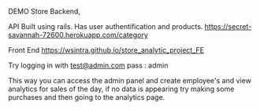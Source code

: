 DEMO Store Backend, 

API Built using rails. Has user authentification and products. 
https://secret-savannah-72600.herokuapp.com/category

Front End
https://wsintra.github.io/store_analytic_project_FE

Try logging in with test@admin.com
pass : admin

This way you can access the admin panel and create employee's and view analytics for sales of the day,
if no data is appearing try making some purchases and then going to the analytics page.
